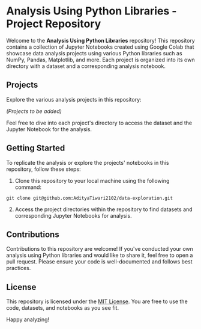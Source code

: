# Analysis Using Python Libraries - Project Repository

Welcome to the **Analysis Using Python Libraries** repository! This repository contains a collection of Jupyter Notebooks created using Google Colab that showcase data analysis projects using various Python libraries such as NumPy, Pandas, Matplotlib, and more. Each project is organized into its own directory with a dataset and a corresponding analysis notebook.

## Projects

Explore the various analysis projects in this repository:

*(Projects to be added)*

Feel free to dive into each project's directory to access the dataset and the Jupyter Notebook for the analysis.

## Getting Started

To replicate the analysis or explore the projects' notebooks in this repository, follow these steps:

1. Clone this repository to your local machine using the following command:
```
git clone git@github.com:AdityaTiwari2102/data-exploration.git
```

2. Access the project directories within the repository to find datasets and corresponding Jupyter Notebooks for analysis.

## Contributions

Contributions to this repository are welcome! If you've conducted your own analysis using Python libraries and would like to share it, feel free to open a pull request. Please ensure your code is well-documented and follows best practices.

## License

This repository is licensed under the [MIT License](LICENSE). You are free to use the code, datasets, and notebooks as you see fit.

Happy analyzing!
